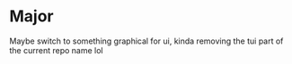 # Major
Maybe switch to something graphical for ui, kinda removing the tui part of the current repo name lol
